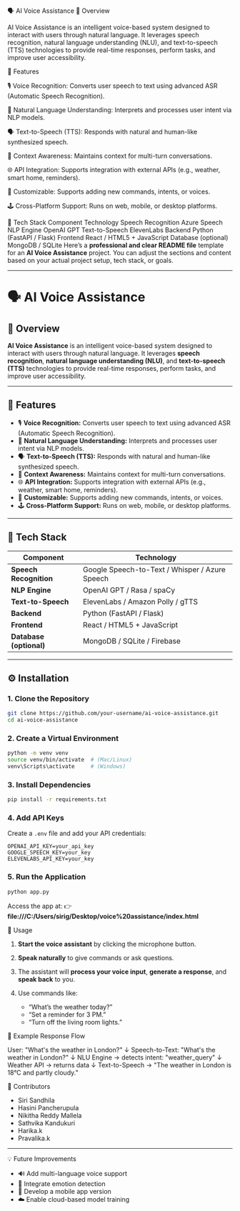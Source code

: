 🗣️ AI Voice Assistance
📘 Overview

AI Voice Assistance is an intelligent voice-based system designed to interact with users through natural language. It leverages speech recognition, natural language understanding (NLU), and text-to-speech (TTS) technologies to provide real-time responses, perform tasks, and improve user accessibility.


🚀 Features

🎙️ Voice Recognition: Converts user speech to text using advanced ASR (Automatic Speech Recognition).

🧠 Natural Language Understanding: Interprets and processes user intent via NLP models.

🗣️ Text-to-Speech (TTS): Responds with natural and human-like synthesized speech.

🔄 Context Awareness: Maintains context for multi-turn conversations.

🌐 API Integration: Supports integration with external APIs (e.g., weather, smart home, reminders).

🧩 Customizable: Supports adding new commands, intents, or voices.

🕹️ Cross-Platform Support: Runs on web, mobile, or desktop platforms.


🧰 Tech Stack
Component	Technology
Speech Recognition Azure Speech
NLP Engine	OpenAI GPT 
Text-to-Speech	ElevenLabs 
Backend	Python (FastAPI / Flask)
Frontend	React / HTML5 + JavaScript
Database (optional)	MongoDB / SQLite
Here’s a **professional and clear README file** template for an **AI Voice Assistance** project. You can adjust the sections and content based on your actual project setup, tech stack, or goals.

---

# 🗣️ AI Voice Assistance

## 📘 Overview

**AI Voice Assistance** is an intelligent voice-based system designed to interact with users through natural language. It leverages **speech recognition**, **natural language understanding (NLU)**, and **text-to-speech (TTS)** technologies to provide real-time responses, perform tasks, and improve user accessibility.

---

## 🚀 Features

* 🎙️ **Voice Recognition:** Converts user speech to text using advanced ASR (Automatic Speech Recognition).
* 🧠 **Natural Language Understanding:** Interprets and processes user intent via NLP models.
* 🗣️ **Text-to-Speech (TTS):** Responds with natural and human-like synthesized speech.
* 🔄 **Context Awareness:** Maintains context for multi-turn conversations.
* 🌐 **API Integration:** Supports integration with external APIs (e.g., weather, smart home, reminders).
* 🧩 **Customizable:** Supports adding new commands, intents, or voices.
* 🕹️ **Cross-Platform Support:** Runs on web, mobile, or desktop platforms.

---

## 🧰 Tech Stack

| Component               | Technology                                     |
| ----------------------- | ---------------------------------------------- |
| **Speech Recognition**  | Google Speech-to-Text / Whisper / Azure Speech |
| **NLP Engine**          | OpenAI GPT / Rasa / spaCy                      |
| **Text-to-Speech**      | ElevenLabs / Amazon Polly / gTTS               |
| **Backend**             | Python (FastAPI / Flask)                       |
| **Frontend**            | React / HTML5 + JavaScript                     |
| **Database (optional)** | MongoDB / SQLite / Firebase                    |

---

## ⚙️ Installation

### 1. Clone the Repository

```bash
git clone https://github.com/your-username/ai-voice-assistance.git
cd ai-voice-assistance
```

### 2. Create a Virtual Environment

```bash
python -m venv venv
source venv/bin/activate  # (Mac/Linux)
venv\Scripts\activate     # (Windows)
```

### 3. Install Dependencies

```bash
pip install -r requirements.txt
```

### 4. Add API Keys

Create a `.env` file and add your API credentials:

```
OPENAI_API_KEY=your_api_key
GOOGLE_SPEECH_KEY=your_key
ELEVENLABS_API_KEY=your_key
```

### 5. Run the Application

```bash
python app.py
```

Access the app at:
👉 **file:///C:/Users/sirig/Desktop/voice%20assistance/index.html**

🧩 Usage

1. **Start the voice assistant** by clicking the microphone button.
2. **Speak naturally** to give commands or ask questions.
3. The assistant will **process your voice input**, **generate a response**, and **speak back** to you.
4. Use commands like:

   * “What’s the weather today?”
   * “Set a reminder for 3 PM.”
   * “Turn off the living room lights.”



🧪 Example Response Flow

User: "What's the weather in London?"
↓
Speech-to-Text: "What's the weather in London?"
↓
NLU Engine → detects intent: "weather_query"
↓
Weather API → returns data
↓
Text-to-Speech → "The weather in London is 18°C and partly cloudy."

👥 Contributors

* Siri Sandhila
* Hasini Pancherupula
* Nikitha Reddy Mallela
* Sathvika Kandukuri
* Harika.k
* Pravalika.k

---

💡 Future Improvements

* 🔊 Add multi-language voice support
* 🤖 Integrate emotion detection
* 📱 Develop a mobile app version
* ☁️ Enable cloud-based model training






